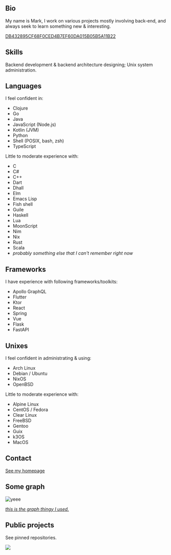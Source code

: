 ## Bio

My name is Mark, I work on various projects mostly involving back-end, and always seek to learn something new & interesting.

[DB432895CF68F0CED4B7EF60DA015B05B5A11B22](https://keyoxide.org/DB432895CF68F0CED4B7EF60DA015B05B5A11B22)

## Skills

Backend development & backend architecture designing; Unix system administration.

## Languages

I feel confident in:
- Clojure
- Go
- Java
- JavaScript (Node.js)
- Kotlin (JVM)
- Python
- Shell (POSIX, bash, zsh)
- TypeScript

Little to moderate experience with:
- C
- C#
- C++
- Dart
- Dhall
- Elm
- Emacs Lisp
- Fish shell
- Guile
- Haskell
- Lua
- MoonScript
- Nim
- Nix
- Rust
- Scala
- _probably something else that I can't remember right now_

## Frameworks

I have experience with following frameworks/toolkits:
- Apollo GraphQL
- Flutter
- Ktor
- React
- Spring
- Vue
- Flask
- FastAPI

## Unixes

I feel confident in administrating & using:
- Arch Linux
- Debian / Ubuntu
- NixOS
- OpenBSD

Little to moderate experience with:
- Alpine Linux
- CentOS / Fedora
- Clear Linux
- FreeBSD
- Gentoo
- Guix
- k3OS
- MacOS

## Contact

[See my homepage](https://mikroskeem.eu)

## Some graph

![yeee](https://github-readme-stats.vercel.app/api?username=mikroskeem&disable_animations=true&count_private=true&theme=onedark&custom_title=Stats)

_[this is the graph thingy I used.](https://github.com/anuraghazra/github-readme-stats)_

## Public projects

See pinned repositories.

![](https://hit.yhype.me/github/profile?user_id=3490861)
